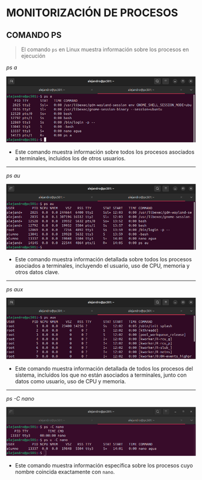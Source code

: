 # MONITORIZACIÓN DE PROCESOS

## COMANDO PS

> El comando `ps` en Linux muestra información sobre los procesos en ejecución

*ps a* 

![COMANDO ps a](img/psa.png)

- Este comando muestra información sobre todos los procesos asociados a terminales, incluidos los de otros usuarios.

---

*ps au*

![COMANDO ps au](img/psau.png)

- Este comando muestra información detallada sobre todos los procesos asociados a terminales, incluyendo el usuario, uso de CPU, memoria y otros datos clave.

---

*ps aux*

![COMANDO ps aux](img/psaux.png)

- Este comando muestra información detallada de todos los procesos del sistema, incluidos los que no están asociados a terminales, junto con datos como usuario, uso de CPU y memoria.

---

*ps -C nano*

![COMAND ps -C nano](img/psCnano.png)

- Este comando muestra información específica sobre los procesos cuyo nombre coincida exactamente con `nano`.
